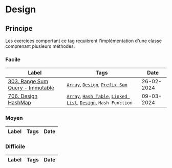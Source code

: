 # Design

## Principe

Les exercices comportant ce tag requièrent l'implémentation d'une classe comprenant plusieurs méthodes.

### Facile

| Label                                                                               | Tags                                                                                                                                | Date       |
| ----------------------------------------------------------------------------------- | ----------------------------------------------------------------------------------------------------------------------------------- | ---------- |
| [303. Range Sum Query - Immutable](../0303.%20Range%20Sum%20Query%20-%20Immutable/) | [`Array`](./array.md), [`Design`](./design.md), [`Prefix Sum`](./prefix_sum.md)                                                     | 26-02-2024 |
| [706. Design HashMap](../0706.%20Design%20HashMap/)                                 | [`Array`](./array.md), [`Hash Table`](./hash_table.md), [`Linked List`](./linked_list.md), [`Design`](./design.md), `Hash Function` | 09-03-2024 |

### Moyen

| Label | Tags | Date |
| ----- | ---- | ---- |

### Difficile

| Label | Tags | Date |
| ----- | ---- | ---- |
